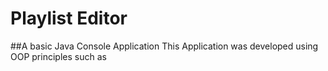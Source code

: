# Playlist Editor

##A basic Java Console Application 
This Application was developed using OOP principles such as

